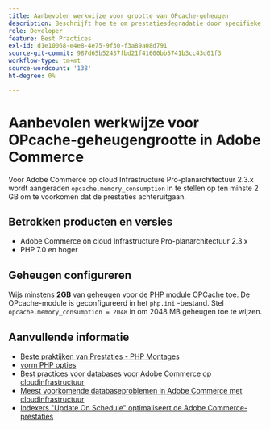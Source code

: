 ```yaml
---
title: Aanbevolen werkwijze voor grootte van OPcache-geheugen
description: Beschrijft hoe te om prestatiesdegradatie door specifieke montages van OPcache geheugenconsumptie op Adobe Commerce projecten te vermijden.
role: Developer
feature: Best Practices
exl-id: d1e10068-e4e8-4e75-9f30-f3a89a08d791
source-git-commit: 987d65b52437fbd21f41600bb5741b3cc43d01f3
workflow-type: tm+mt
source-wordcount: '138'
ht-degree: 0%

---
```


# Aanbevolen werkwijze voor OPcache-geheugengrootte in Adobe Commerce

Voor Adobe Commerce op cloud Infrastructure Pro-planarchitectuur 2.3.x wordt aangeraden `opcache.memory_consumption` in te stellen op ten minste 2 GB om te voorkomen dat de prestaties achteruitgaan.

## Betrokken producten en versies

* Adobe Commerce on cloud Infrastructure Pro-planarchitectuur 2.3.x
* PHP 7.0 en hoger

## Geheugen configureren

Wijs minstens **2GB** van geheugen voor de [ PHP module OPCache ](https://www.php.net/manual/en/book.opcache.php) toe. De OPcache-module is geconfigureerd in het `php.ini` -bestand. Stel `opcache.memory_consumption = 2048` in om 2048 MB geheugen toe te wijzen.

## Aanvullende informatie

* [ Beste praktijken van Prestaties - PHP Montages ](../../../performance/software.md#php-settings)
* [ vorm PHP opties ](https://experienceleague.adobe.com/en/docs/commerce-cloud-service/start/overview)
* [Best practices voor databases voor Adobe Commerce op cloudinfrastructuur](database-on-cloud.md)
* [Meest voorkomende databaseproblemen in Adobe Commerce met cloudinfrastructuur](../maintenance/resolve-database-performance-issues.md)
* [Indexers &quot;Update On Schedule&quot; optimaliseert de Adobe Commerce-prestaties](../maintenance/indexer-configuration.md)
